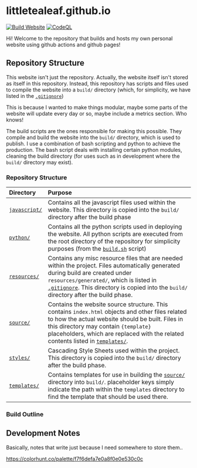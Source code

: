 # littletealeaf.github.io
[![Build Website](https://github.com/LittleTealeaf/littletealeaf.github.io/actions/workflows/build.yml/badge.svg)](https://github.com/LittleTealeaf/littletealeaf.github.io/actions/workflows/build.yml) [![CodeQL](https://github.com/LittleTealeaf/littletealeaf.github.io/actions/workflows/codeql.yml/badge.svg)](https://github.com/LittleTealeaf/littletealeaf.github.io/actions/workflows/codeql.yml)


Hi! Welcome to the repository that builds and hosts my own personal website using github actions and github pages!

## Repository Structure
This website isn't just the repository. Actually, the website itself isn't stored as itself in this repository. Instead, this repository has scripts and files used to compile the website into a `build/` directory (which, for simplicity, we have listed in the [`.gitignore`](./.gitignore))

This is because I wanted to make things modular, maybe some parts of the website will update every day or so, maybe include a metrics section. Who knows!

The build scripts are the ones responsible for making this possible. They compile and build the website into the `build/` directory, which is used to publish. I use a combination of bash scripting and python to achieve the production. The bash script deals with installing certain python modules, cleaning the build directory (for uses such as in development where the `build/` directory may exist).

### Repository Structure

| Directory | Purpose |
| :--- | :--- |
| [`javascript/`](./javascript/) | Contains all the javascript files used within the website. This directory is copied into the `build/` directory after the build phase|
| [`python/`](./python/) | Contains all the python scripts used in deploying the website. All python scripts are executed from the root directory of the repository for simplicity purposes (from the [`build.sh`](./build.sh) script) |
| [`resources/`](./resources/) | Contains any misc resource files that are needed within the project. Files automatically generated during build are created under `resources/generated/`, which is listed in [`.gitignore`](./.gitignore). This directory is copied into the `build/` directory after the build phase.
| [`source/`](./source/) | Contains the website source structure. This contains `index.html` objects and other files related to how the actual website should be built. Files in this directory may contain `{template}` placeholders, which are replaced with the related contents listed in [`templates/`](./templates/).
| [`styles/`](./styles/) | Cascading Style Sheets used within the project.  This directory is copied into the `build/` directory after the build phase.
| [`templates/`](./templates/) | Contains templates for use in building the [`source/`](./source/) directory into `build/`. placeholder keys simply indicate the path within the `templates` directory to find the template that should be used there. <!-- Add note here about templates being able to use other templates maybe?-->

### Build Outline

## Development Notes
Basically, notes that write just because I need somewhere to store them..

https://colorhunt.co/palette/f7f6defa7e0a8f0e0e530c0c